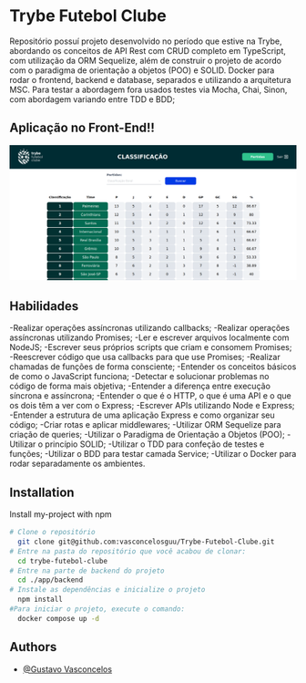 
# Trybe Futebol Clube

Repositório possuí projeto desenvolvido no período que estive na Trybe, abordando os conceitos de API Rest com CRUD completo em TypeScript, com utilização da ORM Sequelize, além de construir o projeto de acordo com o paradigma de orientação a objetos (POO) e SOLID. Docker para rodar o frontend, backend e database, separados e utilizando a arquitetura MSC.
Para testar a abordagem fora usados testes via Mocha, Chai, Sinon, com abordagem variando entre TDD e BDD;


## Aplicação no Front-End!!

![Front-End](https://raw.githubusercontent.com/vasconcelosguu/Trybe-Futebol-Clube/main/assets/front-example.png)




## Habilidades

-Realizar operações assíncronas utilizando callbacks;
-Realizar operações assíncronas utilizando Promises;
-Ler e escrever arquivos localmente com NodeJS;
-Escrever seus próprios scripts que criam e consomem Promises;
-Reescrever código que usa callbacks para que use Promises;
-Realizar chamadas de funções de forma consciente;
-Entender os conceitos básicos de como o JavaScript funciona;
-Detectar e solucionar problemas no código de forma mais objetiva;
-Entender a diferença entre execução síncrona e assíncrona;
-Entender o que é o HTTP, o que é uma API e o que os dois têm a ver com o Express;
-Escrever APIs utilizando Node e Express;
-Entender a estrutura de uma aplicação Express e como organizar seu código;
-Criar rotas e aplicar middlewares;
-Utilizar ORM Sequelize para criação de queries;
-Utilizar o Paradigma de Orientação a Objetos (POO);
-Utilizar o princípio SOLID;
-Utilizar o TDD para confeção de testes e funções;
-Utilizar o BDD para testar camada Service;
-Utilizar o Docker para rodar separadamente os ambientes.





## Installation

Install my-project with npm

```bash
# Clone o repositório
  git clone git@github.com:vasconcelosguu/Trybe-Futebol-Clube.git
# Entre na pasta do repositório que você acabou de clonar:
  cd trybe-futebol-clube
# Entre na parte de backend do projeto
  cd ./app/backend
# Instale as dependências e inicialize o projeto
  npm install
#Para iniciar o projeto, execute o comando:
  docker compose up -d
```
    
## Authors

- [@Gustavo Vasconcelos](https://github.com/vasconcelosguu)

